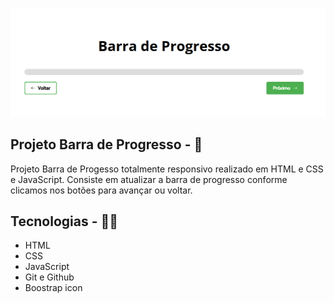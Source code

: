 <p>
  <img src="./github/progresso-thumb.png">
</p>

## Projeto Barra de Progresso - 💾
Projeto Barra de Progesso totalmente responsivo realizado em HTML e CSS e JavaScript. Consiste em atualizar a barra de progresso conforme clicamos nos botões para avançar ou voltar.

## Tecnologias - 👨‍💻
- HTML 
- CSS
- JavaScript
- Git e Github
- Boostrap icon
